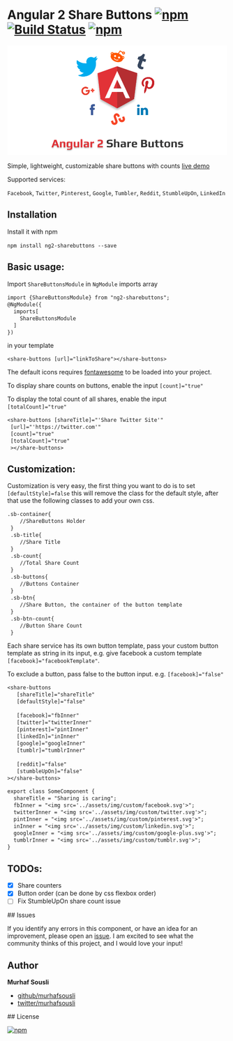# Angular 2 Share Buttons [![npm](https://img.shields.io/npm/v/ng2-sharebuttons.svg?maxAge=2592000?style=plastic)](https://www.npmjs.com/package/ng2-sharebuttons) [![Build Status](https://travis-ci.org/MurhafSousli/ng2-sharebuttons.svg?branch=master)](https://travis-ci.org/MurhafSousli/ng2-sharebuttons) [![npm](https://img.shields.io/npm/dt/ng2-sharebuttons.svg?maxAge=2592000?style=plastic)](https://www.npmjs.com/package/ng2-sharebuttons)

![Angular 2 Share Buttons cover](/assets/cover.PNG?raw=true "Optional Title")

Simple, lightweight, customizable share buttons with counts [live demo](https://murhafsousli.github.io/ng2-sharebuttons/)

Supported services:

`Facebook`, `Twitter`, `Pinterest`, `Google`, `Tumbler`, `Reddit`, `StumbleUpOn`, `LinkedIn`

## Installation

Install it with npm

`npm install ng2-sharebuttons --save`

## Basic usage:

Import `ShareButtonsModule` in `NgModule` imports array
```
import {ShareButtonsModule} from "ng2-sharebuttons";
@NgModule({
  imports[
    ShareButtonsModule
  ]
})
```
in your template
```
<share-buttons [url]="linkToShare"></share-buttons>
```
The default icons requires [fontawesome](http://fontawesome.io/) to be loaded into your project.

To display share counts on buttons, enable the input `[count]="true"`

To display the total count of all shares, enable the input `[totalCount]="true"`
```
<share-buttons [shareTitle]="'Share Twitter Site'"
 [url]="'https://twitter.com'"
 [count]="true"
 [totalCount]="true"
 ></share-buttons>
```

## Customization:

Customization is very easy, the first thing you want to do is to set `[defaultStyle]=false` this will remove the class for the default style, after that use the following classes to add your own css.
```
.sb-container{
    //ShareButtons Holder
 }
 .sb-title{
    //Share Title
 }
 .sb-count{
    //Total Share Count
 }
 .sb-buttons{
    //Buttons Container
 }
 .sb-btn{
    //Share Button, the container of the button template 
 }
 .sb-btn-count{
    //Button Share Count
 }
```
Each share service has its own button template, pass your custom button template as string in its input, e.g. give facebook a custom template `[facebook]="facebookTemplate"`.

To exclude a button, pass false to the button input. e.g. `[facebook]="false"`
```
<share-buttons
   [shareTitle]="shareTitle"
   [defaultStyle]="false"

   [facebook]="fbInner"
   [twitter]="twitterInner"
   [pinterest]="pintInner"
   [linkedIn]="inInner"
   [google]="googleInner"
   [tumblr]="tumblrInner"

   [reddit]="false"
   [stumbleUpOn]="false"
></share-buttons>
```
```
export class SomeComponent {
  shareTitle = "Sharing is caring";
  fbInner = "<img src='../assets/img/custom/facebook.svg'>";
  twitterInner = "<img src='../assets/img/custom/twitter.svg'>";
  pintInner = "<img src='../assets/img/custom/pinterest.svg'>";
  inInner = "<img src='../assets/img/custom/linkedin.svg'>";
  googleInner = "<img src='../assets/img/custom/google-plus.svg'>";
  tumblrInner = "<img src='../assets/img/custom/tumblr.svg'>";
}
```

## TODOs:

- [x] Share counters
- [x] Button order (can be done by css flexbox order)
- [ ] Fix StumbleUpOn share count issue

<a name="issues"/>
## Issues


If you identify any errors in this component, or have an idea for an improvement, please open an [issue](https://github.com/MurhafSousli/ng2-sharebuttons/issues). I am excited to see what the community thinks of this project, and I would love your input!

## Author

 **Murhaf Sousli**

 - [github/murhafsousli](https://github.com/MurhafSousli)
 - [twitter/murhafsousli](https://twitter.com/MurhafSousli)

<a name="license"/>
## License

[![npm](https://img.shields.io/npm/l/express.svg?maxAge=2592000)](/LICENSE)
